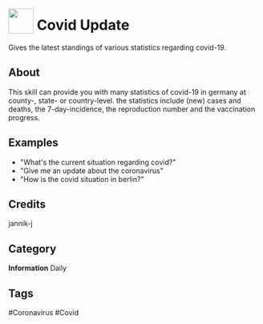 # <img src="https://raw.githack.com/FortAwesome/Font-Awesome/master/svgs/solid/robot.svg" card_color="#22A7F0" width="50" height="50" style="vertical-align:bottom"/> Covid Update
Gives the latest standings of various statistics regarding covid-19.

## About
This skill can provide you with many statistics of covid-19 in germany at county-, state- or country-level. the statistics include (new) cases and deaths, the 7-day-incidence, the reproduction number and the vaccination progress.

## Examples
* "What's the current situation regarding covid?"
* "Give me an update about the coronavirus"
* "How is the covid situation in berlin?"

## Credits
jannik-j

## Category
**Information**
Daily

## Tags
#Coronavirus
#Covid

